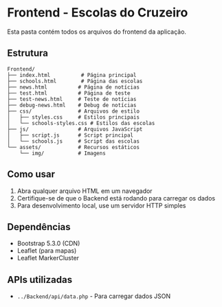 # Frontend - Escolas do Cruzeiro

Esta pasta contém todos os arquivos do frontend da aplicação.

## Estrutura

```
Frontend/
├── index.html          # Página principal
├── schools.html        # Página das escolas
├── news.html          # Página de notícias
├── test.html          # Página de teste
├── test-news.html     # Teste de notícias
├── debug-news.html    # Debug de notícias
├── css/               # Arquivos de estilo
│   ├── styles.css     # Estilos principais
│   └── schools-styles.css # Estilos das escolas
├── js/                # Arquivos JavaScript
│   ├── script.js      # Script principal
│   └── schools.js     # Script das escolas
└── assets/            # Recursos estáticos
    └── img/           # Imagens
```

## Como usar

1. Abra qualquer arquivo HTML em um navegador
2. Certifique-se de que o Backend está rodando para carregar os dados
3. Para desenvolvimento local, use um servidor HTTP simples

## Dependências

- Bootstrap 5.3.0 (CDN)
- Leaflet (para mapas)
- Leaflet MarkerCluster

## APIs utilizadas

- `../Backend/api/data.php` - Para carregar dados JSON